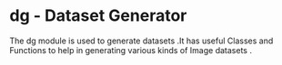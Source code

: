 # dg - Dataset Generator
The dg module is used to generate datasets .It has useful Classes and Functions to help in generating various kinds of Image datasets .